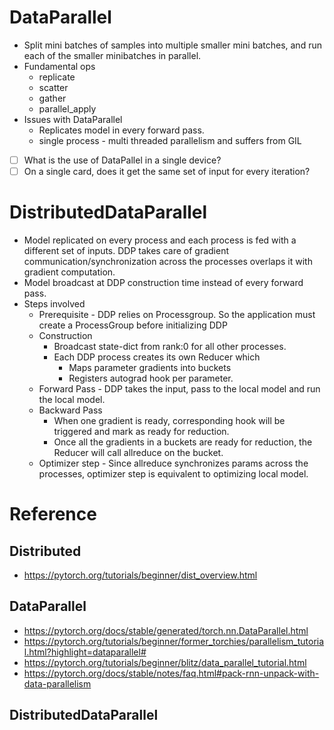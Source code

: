 # DataParallel
* Split mini batches of samples into multiple smaller mini batches, and run each of the smaller minibatches in parallel.
* Fundamental ops
	* replicate
	* scatter
	* gather
	* parallel_apply
* Issues with DataParallel
	* Replicates model in every forward pass.
	* single process - multi threaded parallelism and suffers from GIL
- [ ] What is the use of DataPallel in a single device?
- [ ] On a single card, does it get the same set of input for every iteration?

# DistributedDataParallel
* Model replicated on every process and each process is fed with a different set of inputs. DDP takes care of gradient communication/synchronization across the processes overlaps it with gradient computation.
* Model broadcast at DDP construction time instead of every forward pass.
* Steps involved
	* Prerequisite - DDP relies on Processgroup. So the application must create a ProcessGroup before initializing DDP
	* Construction
		* Broadcast state-dict from rank:0 for all other processes.
		* Each DDP process creates its own Reducer which
			* Maps parameter gradients into buckets
			* Registers autograd hook per parameter.
	* Forward Pass - DDP takes the input, pass to the local model and run the local model.
	* Backward Pass
		* When one gradient is ready, corresponding hook will be triggered and mark as ready for reduction.
		* Once all the gradients in a buckets are ready for reduction, the Reducer will call allreduce on the bucket.
	* Optimizer step - Since allreduce synchronizes params across the processes, optimizer step is equivalent to optimizing local model.

# Reference

## Distributed
* https://pytorch.org/tutorials/beginner/dist_overview.html

## DataParallel
* https://pytorch.org/docs/stable/generated/torch.nn.DataParallel.html
* https://pytorch.org/tutorials/beginner/former_torchies/parallelism_tutorial.html?highlight=dataparallel#
* https://pytorch.org/tutorials/beginner/blitz/data_parallel_tutorial.html
* https://pytorch.org/docs/stable/notes/faq.html#pack-rnn-unpack-with-data-parallelism

## DistributedDataParallel

<!-- # DistributedDataParallel
- [ ] https://pytorch.org/docs/stable/distributed.html#torch.distributed.init_process_group
- [ ] https://pytorch.org/tutorials/beginner/blitz/data_parallel_tutorial.html
- [ ] https://www.vldb.org/pvldb/vol13/p3005-li.pdf
- [ ] https://pytorch.org/docs/stable/notes/ddp.html
- [ ] https://pytorch.org/tutorials/intermediate/ddp_tutorial.html
- [ ] https://pytorch.org/tutorials/intermediate/model_parallel_tutorial.html
- [ ] https://github.com/pytorch/examples/blob/main/distributed/ddp/README.md
- [ ] https://pytorch.org/tutorials/recipes/zero_redundancy_optimizer.html
- [ ] https://pytorch.org/docs/stable/distributed.optim.html
- [ ] https://pytorch.org/tutorials/advanced/generic_join.html
- [ ] https://pytorch.org/docs/stable/distributed.elastic.html
- [ ] https://medium.com/codex/a-comprehensive-tutorial-to-pytorch-distributeddataparallel-1f4b42bb1b51

FSDP
- [https://pytorch.org/tutorials/intermediate/FSDP_tutorial.html](https://pytorch.org/tutorials/intermediate/FSDP_tutorial.html "https://pytorch.org/tutorials/intermediate/fsdp_tutorial.html")
- [https://pytorch.org/tutorials/intermediate/FSDP_adavnced_tutorial.html?highlight=fsdp](https://pytorch.org/tutorials/intermediate/FSDP_adavnced_tutorial.html?highlight=fsdp "https://pytorch.org/tutorials/intermediate/fsdp_adavnced_tutorial.html?highlight=fsdp")
- [https://pytorch.org/blog/large-scale-training-hugging-face/](https://pytorch.org/blog/large-scale-training-hugging-face/ "https://pytorch.org/blog/large-scale-training-hugging-face/")
- [https://openmmlab.medium.com/its-2023-is-pytorch-s-fsdp-the-best-choice-for-training-large-models-fe8d2848832f](https://openmmlab.medium.com/its-2023-is-pytorch-s-fsdp-the-best-choice-for-training-large-models-fe8d2848832f "https://openmmlab.medium.com/its-2023-is-pytorch-s-fsdp-the-best-choice-for-training-large-models-fe8d2848832f")
- [https://huggingface.co/docs/accelerate/usage_guides/fsdp](https://huggingface.co/docs/accelerate/usage_guides/fsdp "https://huggingface.co/docs/accelerate/usage_guides/fsdp"
- [https://pytorch.org/docs/stable/fsdp.html](https://pytorch.org/docs/stable/fsdp.html "https://pytorch.org/docs/stable/fsdp.html")

 -->
